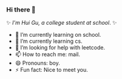 ### Hi there 👋


✨ _I'm Hui Gu, a college student at school_. ✨ 


- 🔭 I’m currently learning on school.
- 🌱 I’m currently learning cs.
- 🤔 I’m looking for help with leetcode.
- 📫 How to reach me: mail.
- 😄 Pronouns: boy.
- ⚡ Fun fact: Nice to meet you.
